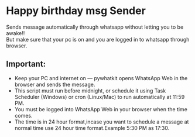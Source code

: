 # Happy birthday msg Sender
Sends message automatically through whatsapp without letting you to be awake!!  
But make sure that your pc is on and you are logged in to whatsapp through browser.

## Important:
- Keep your PC and internet on — pywhatkit opens WhatsApp Web in the browser and sends the message.
- This script must run before midnight, or schedule it using Task Scheduler (Windows) or cron (Linux/Mac) to run automatically at 11:59 PM.
- You must be logged into WhatsApp Web in your browser when the time comes.
- The time is in 24 hour format,incase you want to schedule a message at normal time use 24 hour time format.Example 5:30 PM as 17:30.
